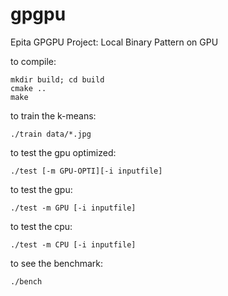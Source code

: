 # gpgpu
Epita GPGPU Project: Local Binary Pattern on GPU



to compile:
```
mkdir build; cd build
cmake ..
make
```

to train the k-means:
```
./train data/*.jpg
```

to test the gpu optimized:
```
./test [-m GPU-OPTI][-i inputfile]
```

to test the gpu:
```
./test -m GPU [-i inputfile]
```

to test the cpu:
```
./test -m CPU [-i inputfile]
```


to see the benchmark:
```
./bench
```
